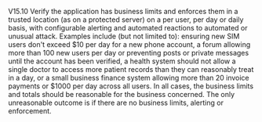 V15.10 Verify the application has business limits and enforces them in a trusted location (as on a protected server) on a per user, per day or daily basis, with configurable alerting and automated reactions to automated or unusual attack. Examples include (but not limited to): ensuring new SIM users don&#39;t exceed $10 per day for a new phone account, a forum allowing more than 100 new users per day or preventing posts or private messages until the account has been verified, a health system should not allow a single doctor to access more patient records than they can reasonably treat in a day, or a small business finance system allowing more than 20 invoice payments or $1000 per day across all users. In all cases, the business limits and totals should be reasonable for the business concerned. The only unreasonable outcome is if there are no business limits, alerting or enforcement.